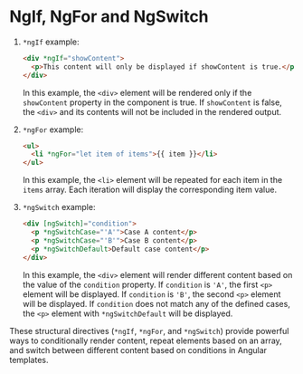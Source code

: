 # NgIf, NgFor and NgSwitch

1. `*ngIf` example:

   ```html
   <div *ngIf="showContent">
     <p>This content will only be displayed if showContent is true.</p>
   </div>
   ```

   In this example, the `<div>` element will be rendered only if the
   `showContent` property in the component is true. If `showContent` is
   false, the `<div>` and its contents will not be included in the
   rendered output.

2. `*ngFor` example:

   ```html
   <ul>
     <li *ngFor="let item of items">{{ item }}</li>
   </ul>
   ```

   In this example, the `<li>` element will be repeated for each item in
   the `items` array. Each iteration will display the corresponding item
   value.

3. `*ngSwitch` example:

   ```html
   <div [ngSwitch]="condition">
     <p *ngSwitchCase="'A'">Case A content</p>
     <p *ngSwitchCase="'B'">Case B content</p>
     <p *ngSwitchDefault>Default case content</p>
   </div>
   ```

   In this example, the `<div>` element will render different content
   based on the value of the `condition` property. If `condition` is
   `'A'`, the first `<p>` element will be displayed. If `condition` is
   `'B'`, the second `<p>` element will be displayed. If `condition`
   does not match any of the defined cases, the `<p>` element with
   `*ngSwitchDefault` will be displayed.

These structural directives (`*ngIf`, `*ngFor`, and `*ngSwitch`) provide
powerful ways to conditionally render content, repeat elements based on
an array, and switch between different content based on conditions in
Angular templates.
